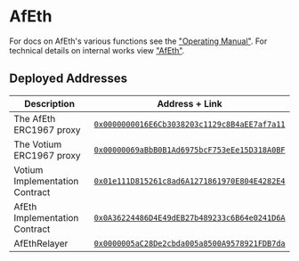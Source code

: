 # AfEth

For docs on AfEth's various functions see the ["Operating Manual"](./docs/Operating-Manual.md). For
technical details on internal works view ["AfEth"](./docs/AfEth.md).


## Deployed Addresses

|Description|Address + Link|
|-----------|--------------|
|The AfEth ERC1967 proxy| [`0x0000000016E6Cb3038203c1129c8B4aEE7af7a11`](https://etherscan.io/address/0x0000000016e6cb3038203c1129c8b4aee7af7a11)|
|The Votium ERC1967 proxy|[`0x00000069aBbB0B1Ad6975bcF753eEe15D318A0BF`](https://etherscan.io/address/0x00000069abbb0b1ad6975bcf753eee15d318a0bf)|
|Votium Implementation Contract|[`0x01e111D815261c8ad6A1271861970E804E4282E4`](https://etherscan.io/address/0x01e111d815261c8ad6a1271861970e804e4282e4)|
|AfEth Implementation Contract|[`0x0A36224486D4E49dEB27b489233c6B64e0241D6A`](https://etherscan.io/address/0x0a36224486d4e49deb27b489233c6b64e0241d6a)|
|AfEthRelayer|[`0x0000005aC28De2cbda005a8500A9578921FDB7da`](https://etherscan.io/address/0x0000005aC28De2cbda005a8500A9578921FDB7da)|

